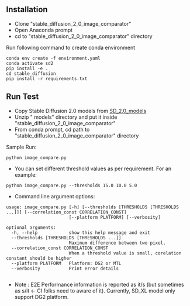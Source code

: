 ## Installation

 - Clone "stable_diffusion_2_0_image_comparator"
 - Open Anaconda prompt
 - cd to "stable_diffusion_2_0_image_comparator" directory
 
Run following command to create conda environment
 
```
conda env create -f environment.yaml
conda activate sd2
pip install -e .
cd stable_diffusion
pip install -r requirements.txt
```

## Run Test
 - Copy Stable Diffusion 2.0 models from [SD_2.0_models](https://intel-my.sharepoint.com/:f:/p/mohammad_sujan_miah/EjPhb48v7ZpOtLw8mv8Sep8B8rRgGckHBirpMXCsQiKi9w?e=Fjpnia) 
 - Unzip " models" directory and put it inside "stable_diffusion_2_0_image_comparator"
 - From conda prompt, cd path to "stable_diffusion_2_0_image_comparator" directory  
 
 Sample Run: 
 ```
 python image_compare.py
 ```
 
 - You can set different threshold values as per requirement. For an example:
 ```
 python image_compare.py --thresholds 15.0 10.0 5.0
 ```
 - Command line argument options:
 
```
usage: image_compare.py [-h] [--thresholds [THRESHOLDS [THRESHOLDS ...]]] [--correlation_const CORRELATION_CONST]
                        [--platform PLATFORM] [--verbosity]

optional arguments:
  -h, --help            show this help message and exit
  --thresholds [THRESHOLDS [THRESHOLDS ...]]
                        Maximum difference between two pixel.
  --correlation_const CORRELATION_CONST
                        When a threshold value is small, corelation constant should be higher
  --platform PLATFORM   Platform: DG2 or MTL
  --verbosity           Print error details
 
```
 - Note : E2E Performance information is reported as it/s (but sometimes as s/it  <- CI folks need to aware of it). Currently, SD_XL model only support DG2 platform.